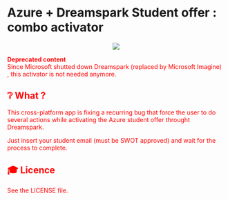 
# Azure + Dreamspark Student offer : combo activator

<p align="center"><img src="https://github.com/PaulFasola/Attic/blob/master/preview.png"></p>

<font color="red">**Deprecated content**  
Since Microsoft shutted down Dreamspark (replaced by Microsoft Imagine) , this activator is not needed anymore.</red>

## :grey_question: What ?
This cross-platform app is fixing a recurring bug that force the user to do several actions while activating the Azure student offer throught Dreamspark.  

Just insert your student email (must be SWOT approved) and wait for the process to complete.

   
## 🎓 Licence
See the LICENSE file.